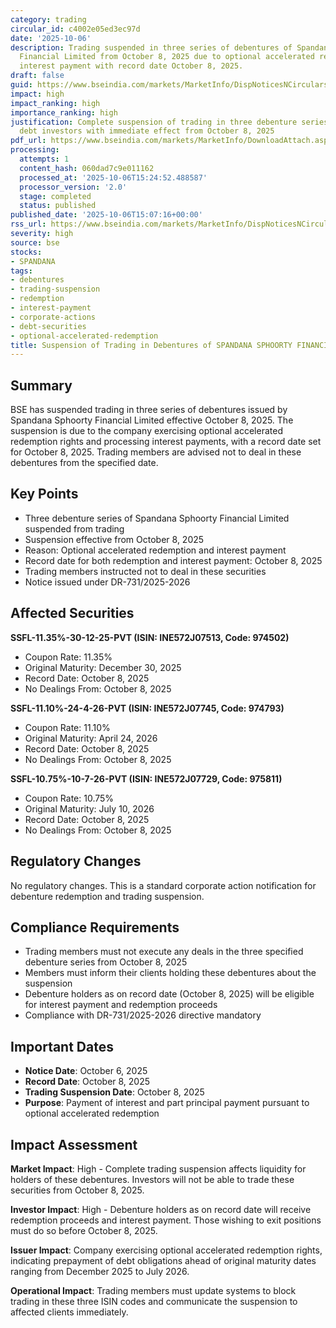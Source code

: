 ```yaml
---
category: trading
circular_id: c4002e05ed3ec97d
date: '2025-10-06'
description: Trading suspended in three series of debentures of Spandana Sphoorty
  Financial Limited from October 8, 2025 due to optional accelerated redemption and
  interest payment with record date October 8, 2025.
draft: false
guid: https://www.bseindia.com/markets/MarketInfo/DispNoticesNCirculars.aspx?Noticeid={81CB216A-34D3-41BF-8B3C-BEAE76485F2F}&noticeno=20251006-62&dt=10/06/2025&icount=62&totcount=64&flag=0
impact: high
impact_ranking: high
importance_ranking: high
justification: Complete suspension of trading in three debenture series affecting
  debt investors with immediate effect from October 8, 2025
pdf_url: https://www.bseindia.com/markets/MarketInfo/DownloadAttach.aspx?id=20251006-62&attachedId=
processing:
  attempts: 1
  content_hash: 060dad7c9e011162
  processed_at: '2025-10-06T15:24:52.488587'
  processor_version: '2.0'
  stage: completed
  status: published
published_date: '2025-10-06T15:07:16+00:00'
rss_url: https://www.bseindia.com/markets/MarketInfo/DispNoticesNCirculars.aspx?Noticeid={81CB216A-34D3-41BF-8B3C-BEAE76485F2F}&noticeno=20251006-62&dt=10/06/2025&icount=62&totcount=64&flag=0
severity: high
source: bse
stocks:
- SPANDANA
tags:
- debentures
- trading-suspension
- redemption
- interest-payment
- corporate-actions
- debt-securities
- optional-accelerated-redemption
title: Suspension of Trading in Debentures of SPANDANA SPHOORTY FINANCIAL LIMITED
---
```


## Summary

BSE has suspended trading in three series of debentures issued by Spandana Sphoorty Financial Limited effective October 8, 2025. The suspension is due to the company exercising optional accelerated redemption rights and processing interest payments, with a record date set for October 8, 2025. Trading members are advised not to deal in these debentures from the specified date.

## Key Points

- Three debenture series of Spandana Sphoorty Financial Limited suspended from trading
- Suspension effective from October 8, 2025
- Reason: Optional accelerated redemption and interest payment
- Record date for both redemption and interest payment: October 8, 2025
- Trading members instructed not to deal in these securities
- Notice issued under DR-731/2025-2026

## Affected Securities

**SSFL-11.35%-30-12-25-PVT (ISIN: INE572J07513, Code: 974502)**
- Coupon Rate: 11.35%
- Original Maturity: December 30, 2025
- Record Date: October 8, 2025
- No Dealings From: October 8, 2025

**SSFL-11.10%-24-4-26-PVT (ISIN: INE572J07745, Code: 974793)**
- Coupon Rate: 11.10%
- Original Maturity: April 24, 2026
- Record Date: October 8, 2025
- No Dealings From: October 8, 2025

**SSFL-10.75%-10-7-26-PVT (ISIN: INE572J07729, Code: 975811)**
- Coupon Rate: 10.75%
- Original Maturity: July 10, 2026
- Record Date: October 8, 2025
- No Dealings From: October 8, 2025

## Regulatory Changes

No regulatory changes. This is a standard corporate action notification for debenture redemption and trading suspension.

## Compliance Requirements

- Trading members must not execute any deals in the three specified debenture series from October 8, 2025
- Members must inform their clients holding these debentures about the suspension
- Debenture holders as on record date (October 8, 2025) will be eligible for interest payment and redemption proceeds
- Compliance with DR-731/2025-2026 directive mandatory

## Important Dates

- **Notice Date**: October 6, 2025
- **Record Date**: October 8, 2025
- **Trading Suspension Date**: October 8, 2025
- **Purpose**: Payment of interest and part principal payment pursuant to optional accelerated redemption

## Impact Assessment

**Market Impact**: High - Complete trading suspension affects liquidity for holders of these debentures. Investors will not be able to trade these securities from October 8, 2025.

**Investor Impact**: High - Debenture holders as on record date will receive redemption proceeds and interest payment. Those wishing to exit positions must do so before October 8, 2025.

**Issuer Impact**: Company exercising optional accelerated redemption rights, indicating prepayment of debt obligations ahead of original maturity dates ranging from December 2025 to July 2026.

**Operational Impact**: Trading members must update systems to block trading in these three ISIN codes and communicate the suspension to affected clients immediately.